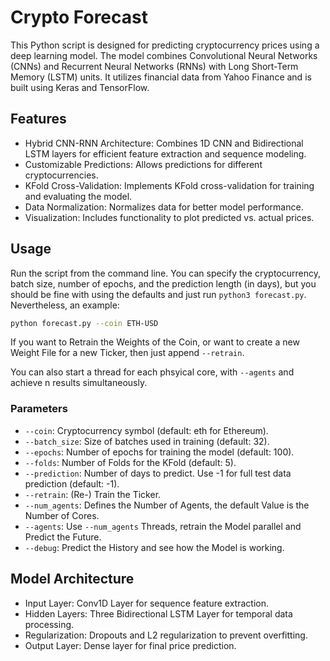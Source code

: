 # Crypto Forecast

This Python script is designed for predicting cryptocurrency prices using a deep learning model. The model combines Convolutional Neural Networks (CNNs) and Recurrent Neural Networks (RNNs) with Long Short-Term Memory (LSTM) units. It utilizes financial data from Yahoo Finance and is built using Keras and TensorFlow.

## Features

- Hybrid CNN-RNN Architecture: Combines 1D CNN and Bidirectional LSTM layers for efficient feature extraction and sequence modeling.
- Customizable Predictions: Allows predictions for different cryptocurrencies.
- KFold Cross-Validation: Implements KFold cross-validation for training and evaluating the model.
- Data Normalization: Normalizes data for better model performance.
- Visualization: Includes functionality to plot predicted vs. actual prices.

## Usage

Run the script from the command line. You can specify the cryptocurrency, batch size, number of epochs, and the prediction length (in days), but you should be fine with using the defaults and just run `python3 forecast.py`. Nevertheless, an example:

```bash 
python forecast.py --coin ETH-USD
```

If you want to Retrain the Weights of the Coin, or want to create a new Weight File for a new Ticker, then just append `--retrain`. 

You can also start a thread for each phsyical core, with `--agents` and achieve n results simultaneously. 

### Parameters

- `--coin`: Cryptocurrency symbol (default: eth for Ethereum).
- `--batch_size`: Size of batches used in training (default: 32).
- `--epochs`: Number of epochs for training the model (default: 100).
- `--folds`: Number of Folds for the KFold (default: 5).
- `--prediction`: Number of days to predict. Use -1 for full test data prediction (default: -1).
- `--retrain`: (Re-) Train the Ticker. 
- `--num_agents`: Defines the Number of Agents, the default Value is the Number of Cores.
- `--agents`: Use `--num_agents` Threads, retrain the Model parallel and Predict the Future.
- `--debug`: Predict the History and see how the Model is working. 

## Model Architecture

- Input Layer: Conv1D Layer for sequence feature extraction.
- Hidden Layers: Three Bidirectional LSTM Layer for temporal data processing.
- Regularization: Dropouts and L2 regularization to prevent overfitting.
- Output Layer: Dense layer for final price prediction.
